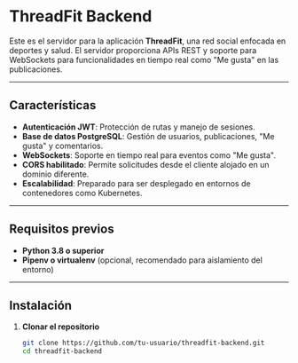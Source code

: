 # ThreadFit Backend

Este es el servidor para la aplicación **ThreadFit**, una red social enfocada en deportes y salud. El servidor proporciona APIs REST y soporte para WebSockets para funcionalidades en tiempo real como "Me gusta" en las publicaciones.

---

## **Características**

- **Autenticación JWT**: Protección de rutas y manejo de sesiones.
- **Base de datos PostgreSQL**: Gestión de usuarios, publicaciones, "Me gusta" y comentarios.
- **WebSockets**: Soporte en tiempo real para eventos como "Me gusta".
- **CORS habilitado**: Permite solicitudes desde el cliente alojado en un dominio diferente.
- **Escalabilidad**: Preparado para ser desplegado en entornos de contenedores como Kubernetes.

---

## **Requisitos previos**

- **Python 3.8 o superior**
- **Pipenv o virtualenv** (opcional, recomendado para aislamiento del entorno)

---

## **Instalación**

1. **Clonar el repositorio**
   ```bash
   git clone https://github.com/tu-usuario/threadfit-backend.git
   cd threadfit-backend
